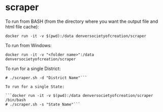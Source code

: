 # scraper

To run from BASH (from the directory where you want the output file and html file cache):

```docker run -it -v $(pwd):/data denversocietyofcreation/scraper```

To run from Windows:

```docker run -it -v "<folder name>":/data denversocietyofcreation/scraper```

To run for a single District:

```docker run -it -v $(pwd):/data denversocietyofcreation/scraper /bin/bash
# ./scraper.sh -d "District Name"```

To run for a single State:

```docker run -it -v $(pwd):/data denversocietyofcreation/scraper /bin/bash
# ./scraper.sh -s "State Name"```

